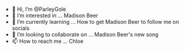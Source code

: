 - 👋 Hi, I’m @ParleyGole
- 👀 I’m interested in ... Madison Beer
- 🌱 I’m currently learning ... How to get Madison Beer to follow me on socials
- 💞️ I’m looking to collaborate on ... Madison Beer's new song
- 📫 How to reach me ... Chloe 

<!---
ParleyGole/ParleyGole is a ✨ special ✨ repository because its `README.md` (this file) appears on your GitHub profile.
You can click the Preview link to take a look at your changes.
--->
